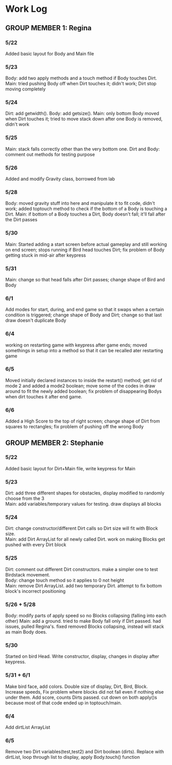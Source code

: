 # Work Log

## GROUP MEMBER 1: Regina

### 5/22

Added basic layout for Body and Main file

### 5/23

Body: add two apply methods and a touch method if Body touches Dirt.
Main: tried pushing Body off when Dirt touches it; didn't work; Dirt stop moving completely

### 5/24

Dirt: add getwidth(). Body: add getsize(). 
Main: only bottom Body moved when Dirt touches it; tried to move stack down after one Body is removed, didn't work

### 5/25

Main: stack falls correctly other than the very bottom one. Dirt and Body: comment out methods for testing purpose

### 5/26

Added and modify Gravity class, borrowed from lab

### 5/28

Body: moved gravity stuff into here and manipulate it to fit code, didn't work; added toptouch method to check if the bottom of a Body is touching a Dirt. 
Main: if bottom of a Body touches a Dirt, Body doesn't fall; it'll fall after the Dirt passes

### 5/30

Main: Started adding a start screen before actual gameplay and still working on end screen; stops running if Bird head touches Dirt; fix problem of Body getting stuck in mid-air after keypress

### 5/31

Main: change so that head falls after Dirt passes; change shape of Bird and Body

### 6/1

Add modes for start, during, and end game so that it swaps when a certain condition is triggered; change shape of Body and Dirt; change so that last draw doesn't duplicate Body

### 6/4

working on restarting game with keypress after game ends; moved somethings in setup into a method so that it can be recalled ater restarting game

### 6/5

Moved initially declared instances to inside the restart() method; get rid of mode 2 and added a mode2 boolean; move some of the codes in draw around to fit the newly added boolean; fix problem of disappearing Bodys when dirt touches it after end game.

### 6/6

Added a High Score to the top of right screen; change shape of Dirt from squares to rectangles; fix problem of pushing off the wrong Body

## GROUP MEMBER 2: Stephanie

### 5/22

Added basic layout for Dirt+Main file, write keypress for Main

### 5/23

Dirt: add three different shapes for obstacles, display modified to randomly choose from the 3<br>
Main: add variables/temporary values for testing. draw displays all blocks

### 5/24
Dirt: change constructor/different Dirt calls so Dirt size will fit with Block size.<br>
Main: add Dirt ArrayList for all newly called Dirt. work on making Blocks get pushed with every Dirt block

### 5/25
Dirt: comment out different Dirt constructors. make a simpler one to test Birdstack movement.<br>
Body: change touch method so it applies to 0 not height<br>
Main: remove Dirt ArrayList. add two temporary Dirt. attempt to fix bottom block's incorrect positioning

### 5/26 + 5/28
Body: modify parts of apply speed so no Blocks collapsing (falling into each other)
Main: add a ground. tried to make Body fall only if Dirt passed. had issues, pulled Regina's. fixed removed Blocks collapsing, instead will stack as main Body does.

### 5/30
Started on bird Head. Write constructor, display, changes in display after keypress.

### 5/31 + 6/1
Make bird face, add colors. Double size of display, Dirt, Bird, Block. Increase speeds, Fix problem where blocks did not fall even if nothing else under them. Add score, counts Dirts passed. cut down on both apply()s because most of that code ended up in toptouch/main.

### 6/4
Add dirtList ArrayList

### 6/5
Remove two Dirt variables(test,test2) and Dirt boolean (dirts). Replace with dirtList, loop through list to display, apply Body.touch() function
